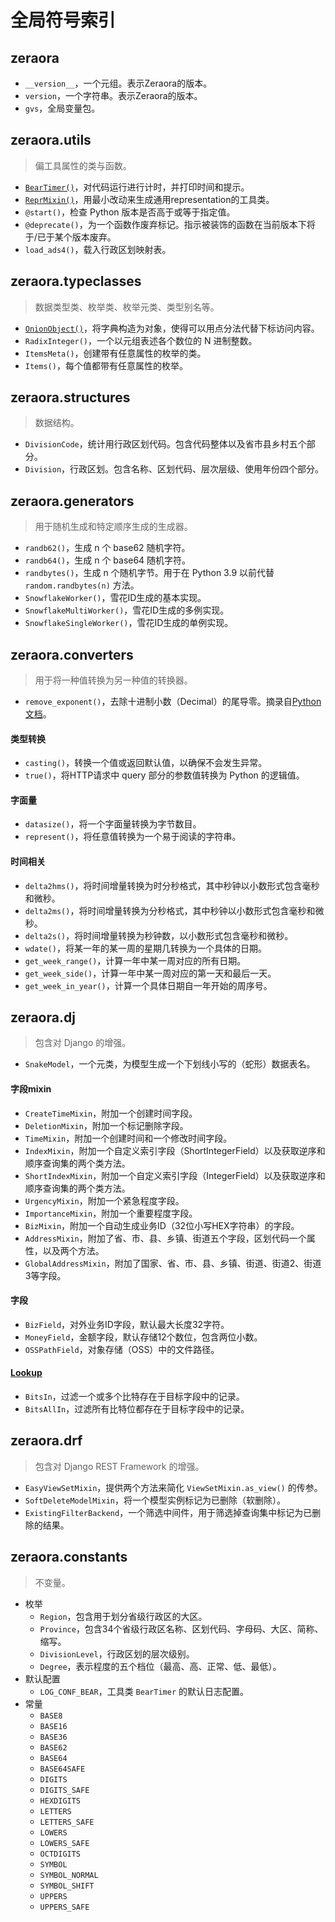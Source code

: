 # 全局符号索引

## zeraora

- `__version__`，一个元组。表示Zeraora的版本。
- `version`，一个字符串。表示Zeraora的版本。
- `gvs`，全局变量包。

## zeraora.utils

> 偏工具属性的类与函数。

- [`BearTimer()`](./zeraora/BearTimer.md)，对代码运行进行计时，并打印时间和提示。
- [`ReprMixin()`](./zeraora/ReprMixin.md)，用最小改动来生成通用representation的工具类。
- `@start()`，检查 Python 版本是否高于或等于指定值。
- `@deprecate()`，为一个函数作废弃标记。指示被装饰的函数在当前版本下将于/已于某个版本废弃。
- `load_ads4()`，载入行政区划映射表。

## zeraora.typeclasses

> 数据类型类、枚举类、枚举元类、类型别名等。

- [`OnionObject()`](./zeraora/OnionObject.md)，将字典构造为对象，使得可以用点分法代替下标访问内容。
- `RadixInteger()`，一个以元组表述各个数位的 N 进制整数。
- `ItemsMeta()`，创建带有任意属性的枚举的类。
- `Items()`，每个值都带有任意属性的枚举。

## zeraora.structures

> 数据结构。

- `DivisionCode`，统计用行政区划代码。包含代码整体以及省市县乡村五个部分。
- `Division`，行政区划。包含名称、区划代码、层次层级、使用年份四个部分。

## zeraora.generators

> 用于随机生成和特定顺序生成的生成器。

- `randb62()`，生成 n 个 base62 随机字符。
- `randb64()`，生成 n 个 base64 随机字符。
- `randbytes()`，生成 n 个随机字节。用于在 Python 3.9 以前代替 `random.randbytes(n)` 方法。
- `SnowflakeWorker()`，雪花ID生成的基本实现。
- `SnowflakeMultiWorker()`，雪花ID生成的多例实现。
- `SnowflakeSingleWorker()`，雪花ID生成的单例实现。

## zeraora.converters

> 用于将一种值转换为另一种值的转换器。

- `remove_exponent()`，去除十进制小数（Decimal）的尾导零。摘录自[Python文档](https://docs.python.org/zh-cn/3/library/decimal.html#decimal-faq)。

#### 类型转换

- `casting()`，转换一个值或返回默认值，以确保不会发生异常。
- `true()`，将HTTP请求中 query 部分的参数值转换为 Python 的逻辑值。

#### 字面量

- `datasize()`，将一个字面量转换为字节数目。
- `represent()`，将任意值转换为一个易于阅读的字符串。

#### 时间相关

- `delta2hms()`，将时间增量转换为时分秒格式，其中秒钟以小数形式包含毫秒和微秒。
- `delta2ms()`，将时间增量转换为分秒格式，其中秒钟以小数形式包含毫秒和微秒。
- `delta2s()`，将时间增量转换为秒钟数，以小数形式包含毫秒和微秒。
- `wdate()`，将某一年的某一周的星期几转换为一个具体的日期。
- `get_week_range()`，计算一年中某一周对应的所有日期。
- `get_week_side()`，计算一年中某一周对应的第一天和最后一天。
- `get_week_in_year()`，计算一个具体日期自一年开始的周序号。

## zeraora.dj

> 包含对 Django 的增强。

- `SnakeModel`，一个元类，为模型生成一个下划线小写的（蛇形）数据表名。

#### 字段mixin

- `CreateTimeMixin`，附加一个创建时间字段。
- `DeletionMixin`，附加一个标记删除字段。
- `TimeMixin`，附加一个创建时间和一个修改时间字段。
- `IndexMixin`，附加一个自定义索引字段（ShortIntegerField）以及获取逆序和顺序查询集的两个类方法。
- `ShortIndexMixin`，附加一个自定义索引字段（IntegerField）以及获取逆序和顺序查询集的两个类方法。
- `UrgencyMixin`，附加一个紧急程度字段。
- `ImportanceMixin`，附加一个重要程度字段。
- `BizMixin`，附加一个自动生成业务ID（32位小写HEX字符串）的字段。
- `AddressMixin`，附加了省、市、县、乡镇、街道五个字段，区划代码一个属性，以及两个方法。
- `GlobalAddressMixin`，附加了国家、省、市、县、乡镇、街道、街道2、街道3等字段。

#### 字段

- `BizField`，对外业务ID字段，默认最大长度32字符。
- `MoneyField`，金额字段，默认存储12个数位，包含两位小数。
- `OSSPathField`，对象存储（OSS）中的文件路径。

#### [Lookup](https://docs.djangoproject.com/zh-hans/4.2/ref/models/lookups/#lookup-reference)

- `BitsIn`，过滤一个或多个比特存在于目标字段中的记录。
- `BitsAllIn`，过滤所有比特位都存在于目标字段中的记录。


## zeraora.drf

> 包含对 Django REST Framework 的增强。

- `EasyViewSetMixin`，提供两个方法来简化 `ViewSetMixin.as_view()` 的传参。
- `SoftDeleteModelMixin`，将一个模型实例标记为已删除（软删除）。
- `ExistingFilterBackend`，一个筛选中间件，用于筛选掉查询集中标记为已删除的结果。

## zeraora.constants

> 不变量。

- 枚举
  - `Region`，包含用于划分省级行政区的大区。
  - `Province`，包含34个省级行政区名称、区划代码、字母码、大区、简称、缩写。
  - `DivisionLevel`，行政区划的层次级别。
  - `Degree`，表示程度的五个档位（最高、高、正常、低、最低）。
- 默认配置
  - `LOG_CONF_BEAR`，工具类 `BearTimer` 的默认日志配置。
- 常量
  - `BASE8`
  - `BASE16`
  - `BASE36`
  - `BASE62`
  - `BASE64`
  - `BASE64SAFE`
  - `DIGITS`
  - `DIGITS_SAFE`
  - `HEXDIGITS`
  - `LETTERS`
  - `LETTERS_SAFE`
  - `LOWERS`
  - `LOWERS_SAFE`
  - `OCTDIGITS`
  - `SYMBOL`
  - `SYMBOL_NORMAL`
  - `SYMBOL_SHIFT`
  - `UPPERS`
  - `UPPERS_SAFE`
